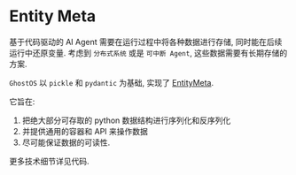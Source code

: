 # Entity Meta

基于代码驱动的 AI Agent 需要在运行过程中将各种数据进行存储, 同时能在后续运行中还原变量. 
考虑到 `分布式系统` 或是 `可中断 Agent`, 这些数据需要有长期存储的方案. 

`GhostOS` 以 `pickle` 和 `pydantic` 为基础, 
实现了 [EntityMeta](https://github.com/ghost-in-moss/GhostOS/tree/main/ghostos/entity.py).

它旨在: 
1. 把绝大部分可存取的 python 数据结构进行序列化和反序列化
2. 并提供通用的容器和 API 来操作数据
3. 尽可能保证数据的可读性. 

更多技术细节详见代码. 

